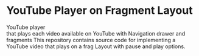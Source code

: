 # YouTube Player on Fragment Layout 
YouTube player	
that plays each video available on YouTube with Navigation drawer and fragments 
This repository contains source code for implementing a YouTube video that plays on a frag
Layout with pause and play options. 
